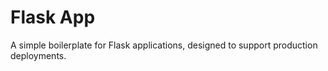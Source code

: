 # Flask App
A simple boilerplate for Flask applications, designed to support production deployments.

